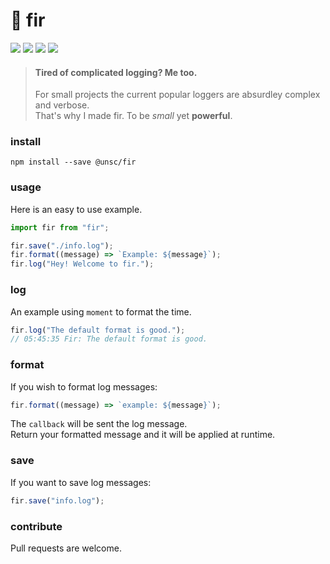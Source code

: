 # 🌲 fir

![](https://badgen.net/npm/v/@unsc/fir?color=grey)
![](https://badgen.net/npm/dw/@unsc/fir)
![](https://badgen.net/packagephobia/install/@unsc/fir?color=055ff3)
![](https://badgen.net/badge/code%20style/prettier/ff51bc)

> #### Tired of complicated logging? Me too.
>
> For small projects the current popular loggers are absurdley complex and verbose.  
> That's why I made fir. To be _small_ yet **powerful**.

### install

`npm install --save @unsc/fir`

### usage

Here is an easy to use example. 

```js
import fir from "fir";

fir.save("./info.log");
fir.format((message) => `Example: ${message}`);
fir.log("Hey! Welcome to fir."); 
```

### log

An example using `moment` to format the time.

```js
fir.log("The default format is good.");
// 05:45:35 Fir: The default format is good.
```

### format

If you wish to format log messages:

```js
fir.format((message) => `example: ${message}`);
```

The `callback` will be sent the log message.  
Return your formatted message and it will be applied at runtime.

### save

If you want to save log messages:

```js
fir.save("info.log");
```

### contribute

Pull requests are welcome.
